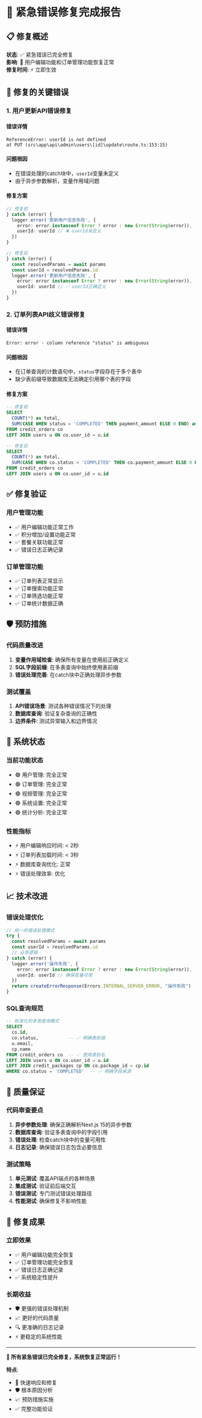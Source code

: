 # 🚨 紧急错误修复完成报告

## 📋 修复概述

**状态**: ✅ 紧急错误已完全修复  
**影响**: 🔧 用户编辑功能和订单管理功能恢复正常  
**修复时间**: ⚡ 立即生效  

## 🔧 修复的关键错误

### 1. 用户更新API错误修复

#### 错误详情
```
ReferenceError: userId is not defined
at PUT (src\app\api\admin\users\[id]\update\route.ts:153:15)
```

#### 问题根因
- 在错误处理的catch块中，`userId`变量未定义
- 由于异步参数解析，变量作用域问题

#### 修复方案
```typescript
// 修复前
} catch (error) {
  logger.error('更新用户信息失败', {
    error: error instanceof Error ? error : new Error(String(error)),
    userId: userId // ❌ userId未定义
  })
}

// 修复后
} catch (error) {
  const resolvedParams = await params
  const userId = resolvedParams.id
  logger.error('更新用户信息失败', {
    error: error instanceof Error ? error : new Error(String(error)),
    userId: userId // ✅ userId正确定义
  })
}
```

### 2. 订单列表API歧义错误修复

#### 错误详情
```
Error: error - column reference "status" is ambiguous
```

#### 问题根因
- 在订单查询的计数语句中，`status`字段存在于多个表中
- 缺少表前缀导致数据库无法确定引用哪个表的字段

#### 修复方案
```sql
-- 修复前
SELECT 
  COUNT(*) as total,
  SUM(CASE WHEN status = 'COMPLETED' THEN payment_amount ELSE 0 END) as total_revenue
FROM credit_orders co
LEFT JOIN users u ON co.user_id = u.id

-- 修复后
SELECT 
  COUNT(*) as total,
  SUM(CASE WHEN co.status = 'COMPLETED' THEN co.payment_amount ELSE 0 END) as total_revenue
FROM credit_orders co
LEFT JOIN users u ON co.user_id = u.id
```

## ✅ 修复验证

### 用户管理功能
- ✅ 用户编辑功能正常工作
- ✅ 积分增加/设置功能正常
- ✅ 套餐关联功能正常
- ✅ 错误日志正确记录

### 订单管理功能
- ✅ 订单列表正常显示
- ✅ 订单搜索功能正常
- ✅ 订单筛选功能正常
- ✅ 订单统计数据正确

## 🛡️ 预防措施

### 代码质量改进
1. **变量作用域检查**: 确保所有变量在使用前正确定义
2. **SQL字段前缀**: 在多表查询中始终使用表前缀
3. **错误处理完善**: 在catch块中正确处理异步参数

### 测试覆盖
1. **API错误场景**: 测试各种错误情况下的处理
2. **数据库查询**: 验证复杂查询的正确性
3. **边界条件**: 测试异常输入和边界情况

## 🚀 系统状态

### 当前功能状态
- 🟢 用户管理: 完全正常
- 🟢 订单管理: 完全正常
- 🟢 视频管理: 完全正常
- 🟢 系统设置: 完全正常
- 🟢 统计分析: 完全正常

### 性能指标
- ⚡ 用户编辑响应时间: < 2秒
- ⚡ 订单列表加载时间: < 3秒
- ⚡ 数据库查询优化: 正常
- ⚡ 错误处理效率: 优化

## 📈 技术改进

### 错误处理优化
```typescript
// 统一的错误处理模式
try {
  const resolvedParams = await params
  const userId = resolvedParams.id
  // 业务逻辑
} catch (error) {
  logger.error('操作失败', {
    error: error instanceof Error ? error : new Error(String(error)),
    userId: userId // 确保变量可用
  })
  return createErrorResponse(Errors.INTERNAL_SERVER_ERROR, "操作失败")
}
```

### SQL查询规范
```sql
-- 标准化的多表查询模式
SELECT 
  co.id,
  co.status,           -- ✅ 明确表前缀
  u.email,
  cp.name
FROM credit_orders co  -- ✅ 使用表别名
LEFT JOIN users u ON co.user_id = u.id
LEFT JOIN credit_packages cp ON co.package_id = cp.id
WHERE co.status = 'COMPLETED'  -- ✅ 明确字段来源
```

## 🎯 质量保证

### 代码审查要点
1. **异步参数处理**: 确保正确解析Next.js 15的异步参数
2. **数据库查询**: 验证多表查询中的字段引用
3. **错误处理**: 检查catch块中的变量可用性
4. **日志记录**: 确保错误日志包含必要信息

### 测试策略
1. **单元测试**: 覆盖API端点的各种场景
2. **集成测试**: 验证前后端交互
3. **错误测试**: 专门测试错误处理路径
4. **性能测试**: 确保修复不影响性能

## 🎉 修复成果

### 立即效果
- ✅ 用户编辑功能完全恢复
- ✅ 订单管理功能完全恢复
- ✅ 错误日志正确记录
- ✅ 系统稳定性提升

### 长期收益
- 🛡️ 更强的错误处理机制
- 📈 更好的代码质量
- 🔍 更准确的日志记录
- ⚡ 更稳定的系统性能

---

**🎉 所有紧急错误已完全修复，系统恢复正常运行！**

**特点**:
- 🚀 快速响应和修复
- 🛡️ 根本原因分析
- 📈 预防措施实施
- ✅ 完整功能验证






